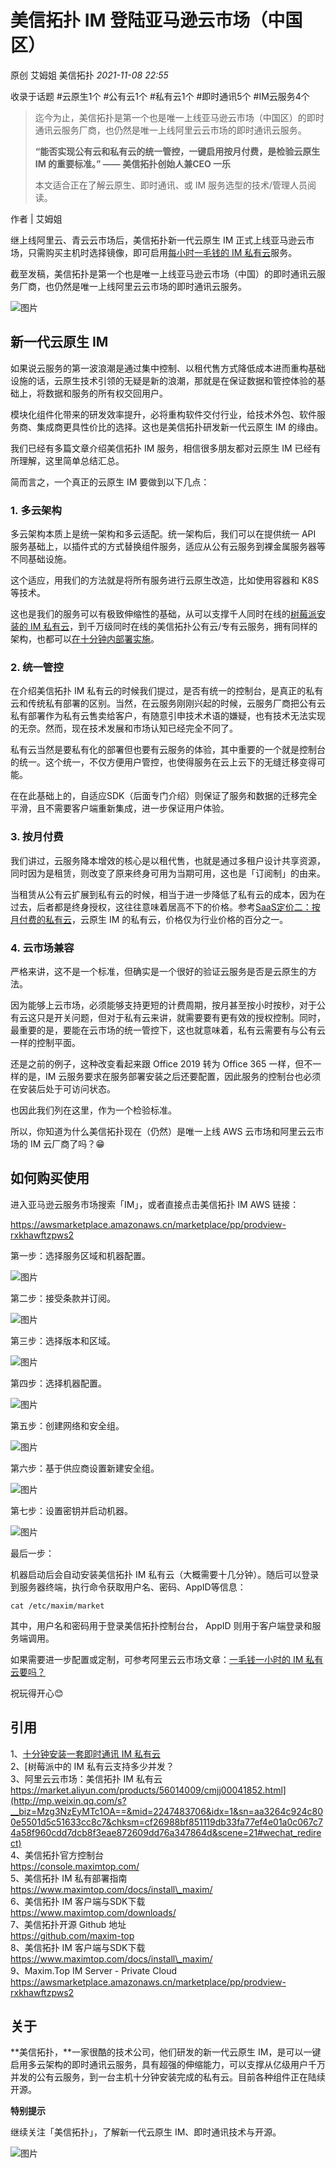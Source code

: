 # 美信拓扑 IM 登陆亚马逊云市场（中国区）

原创 艾姆姐 美信拓扑 _2021-11-08 22:55_

收录于话题
#云原生1个
#公有云1个
#私有云1个
#即时通讯5个
#IM云服务4个

>迄今为止，美信拓扑是第一个也是唯一上线亚马逊云市场（中国区）的即时通讯云服务厂商，也仍然是唯一上线阿里云云市场的即时通讯云服务。
>
>**“能否实现公有云和私有云的统一管控，**一键启用**按月付费，是检验云原生IM 的重要标准。” —— 美信拓扑创始人兼CEO 一乐**  
>  
>本文适合正在了解云原生、即时通讯、或 IM 服务选型的技术/管理人员阅读。

作者 | 艾姆姐

继上线阿里云、青云云市场后，美信拓扑新一代云原生 IM 正式上线亚马逊云市场，只需购买主机时选择镜像，即可启用[每小时一毛钱的 IM 私有云](https://mp.weixin.qq.com/s?__biz=Mzg3NzEyMTc1OA==&mid=2247483755&idx=1&sn=913c6e7f17b2f9c3205a8a67150e9b81&chksm=cf2698daf85111cc84021be3c5ac023254e4c09509e436f359425a80d0ee8610dfb6da615128&token=1630351316&lang=zh_CN&scene=21#wechat_redirect)服务。

截至发稿，美信拓扑是第一个也是唯一上线亚马逊云市场（中国）的即时通讯云服务厂商，也仍然是唯一上线阿里云云市场的即时通讯云服务。

  

![图片](../.gitbook/assets/articles/autogen-2337b77babe379f5fb6f8c3740f2e1e6ee7f07c4781b16a468ceff8eeac5edb4.webp)

## 新一代云原生 IM

如果说云服务的第一波浪潮是通过集中控制、以租代售方式降低成本进而重构基础设施的话，云原生技术引领的无疑是新的浪潮，那就是在保证数据和管控体验的基础上，将数据和服务的所有权交回用户。

模块化组件化带来的研发效率提升，必将重构软件交付行业，给技术外包、软件服务商、集成商更具性价比的选择。这也是美信拓扑研发新一代云原生 IM 的缘由。

我们已经有多篇文章介绍美信拓扑 IM 服务，相信很多朋友都对云原生 IM 已经有所理解，这里简单总结汇总。

简而言之，一个真正的云原生 IM 要做到以下几点：

### 1. 多云架构

多云架构本质上是统一架构和多云适配。统一架构后，我们可以在提供统一 API 服务基础上，以插件式的方式替换组件服务，适应从公有云服务到裸金属服务器等不同基础设施。

这个适应，用我们的方法就是将所有服务进行云原生改造，比如使用容器和 K8S 等技术。

这也是我们的服务可以有极致伸缩性的基础，从可以支撑千人同时在线的[树莓派安装的 IM 私有云](http://mp.weixin.qq.com/s?__biz=Mzg3NzEyMTc1OA==&mid=2247483706&idx=1&sn=aa3264c924c800e5501d5c51633cc8c7&chksm=cf26988bf851119db33fa77ef4e01a0c067c74a58f960cdd7dcb8f3eae872609dd76a347864d&scene=21#wechat_redirect)，到千万级同时在线的美信拓扑公有云/专有云服务，拥有同样的架构，也都可以[在十分钟内部署实施](https://mp.weixin.qq.com/s?__biz=Mzg3NzEyMTc1OA==&mid=2247483681&idx=1&sn=6a5540d07cd0d449072902ef7e7e41f9&chksm=cf269890f8511186bc29b25ec84d1927f2733a14628c91d23ea580c11284a91f3d2bb3384507&scene=21&token=1630351316&lang=zh_CN#wechat_redirect)。  

### 2. 统一管控

在介绍美信拓扑 IM 私有云的时候我们提过，是否有统一的控制台，是真正的私有云和传统私有部署的区别。当然，在云服务刚刚兴起的时候，云服务厂商把公有云私有部署作为私有云售卖给客户，有随意引申技术术语的嫌疑，也有技术无法实现的无奈。然而，现在技术发展和市场认知已经完全不同了。

私有云当然是要私有化的部署但也要有云服务的体验，其中重要的一个就是控制台的统一。这个统一，不仅方便用户管控，也使得服务在云上云下的无缝迁移变得可能。

在在此基础上的，自适应SDK（后面专门介绍）则保证了服务和数据的迁移完全平滑，且不需要客户端重新集成，进一步保证用户体验。

### 3. 按月付费

我们讲过，云服务降本增效的核心是以租代售，也就是通过多租户设计共享资源，同时因为是租赁，则改变了原来终身可用为当期可用，这也是「订阅制」的由来。

当租赁从公有云扩展到私有云的时候，相当于进一步降低了私有云的成本，因为在过去，后者都是终身授权，这往往意味着居高不下的价格。参考[SaaS定价二：按月付费的私有云](http://mp.weixin.qq.com/s?__biz=Mzg3NzEyMTc1OA==&mid=2247483824&idx=1&sn=6ec1929d738e99b46ecac72cb9a6137a&chksm=cf269801f85111176db44cc1426235acdf10363653e24a484da79da923606d2c581479b16f7f&scene=21#wechat_redirect)，云原生 IM 的私有云，价格仅为行业价格的百分之一。

### 4. 云市场兼容

严格来讲，这不是一个标准，但确实是一个很好的验证云服务是否是云原生的方法。

因为能够上云市场，必须能够支持更短的计费周期，按月甚至按小时按秒，对于公有云这只是开关问题，但对于私有云来讲，就需要要有更有效的授权控制。同时，最重要的是，要能在云市场的统一管控下，这也就意味着，私有云需要有与公有云一样的控制平面。  

还是之前的例子，这种改变看起来跟 Office 2019 转为 Office 365 一样，但不一样的是，IM 云服务要求在服务部署安装之后还要配置，因此服务的控制台也必须在安装后处于可访问状态。

也因此我们列在这里，作为一个检验标准。  

所以，你知道为什么美信拓扑现在（仍然）是唯一上线 AWS 云市场和阿里云云市场的 IM 云厂商了吗？😁

  

## 如何购买使用

进入亚马逊云服务市场搜索「IM」，或者直接点击美信拓扑 IM AWS 链接：  

https://awsmarketplace.amazonaws.cn/marketplace/pp/prodview-rxkhawftzpws2

第一步：选择服务区域和机器配置。

![图片](../.gitbook/assets/articles/autogen-dc114d506201fa50e59fc8227bd8036754f96a2e8a6c1dee1f8b2dc678f84461.webp)

第二步：接受条款并订阅。

![图片](../.gitbook/assets/articles/autogen-d919f8e2c4baa2c1e97084ba19ca988327748b512c7dddf6ac95283f6e89574f.webp)

第三步：选择版本和区域。

![图片](../.gitbook/assets/articles/autogen-18c6ec912ee25d7cf443c11ca26c9a8ff3ae3bfc28ecb4c42d11d36ad771f75b.webp)  

第四步：选择机器配置。

![图片](../.gitbook/assets/articles/autogen-e69886d4bcaff79a30f98044f857472e5c8aad136358631a96b5108b1c561cc.webp)  

第五步：创建网络和安全组。

![图片](../.gitbook/assets/articles/autogen-e2144838997ee4ab0aaa43964aedefa194459838118acaf58cfb72d7fe44cea0.webp)  

第六步：基于供应商设置新建安全组。

![图片](../.gitbook/assets/articles/autogen-97942a55f2d84f65f5764483f6888076ad3cc974d953c472e02598fa9e08327d.webp)

第七步：设置密钥并启动机器。

![图片](../.gitbook/assets/articles/autogen-9221aa8540abb47694dc4da64040f808688d5ebd11bcefdba5b93394c6696d33.webp)  

最后一步：

机器启动后会自动安装美信拓扑 IM 私有云（大概需要十几分钟）。随后可以登录到服务器终端，执行命令获取用户名、密码、AppID等信息：

    cat /etc/maxim/market

其中，用户名和密码用于登录美信拓扑控制台台， AppID 则用于客户端登录和服务端调用。

  

如果需要进一步配置或定制，可参考阿里云云市场文章：[一毛钱一小时的 IM 私有云要吗？](http://mp.weixin.qq.com/s?__biz=Mzg3NzEyMTc1OA==&mid=2247483755&idx=1&sn=913c6e7f17b2f9c3205a8a67150e9b81&chksm=cf2698daf85111cc84021be3c5ac023254e4c09509e436f359425a80d0ee8610dfb6da615128&scene=21#wechat_redirect)

  

祝玩得开心😊

## **引用**

1、[十分钟安装一套即时通讯 IM 私有云](http://mp.weixin.qq.com/s?__biz=Mzg3NzEyMTc1OA==&mid=2247483681&idx=1&sn=6a5540d07cd0d449072902ef7e7e41f9&chksm=cf269890f8511186bc29b25ec84d1927f2733a14628c91d23ea580c11284a91f3d2bb3384507&scene=21#wechat_redirect)  
2、[树莓派中的 IM 私有云支持多少并发？  
3、阿里云云市场：美信拓扑 IM 私有云  
https://market.aliyun.com/products/56014009/cmjj00041852.html](http://mp.weixin.qq.com/s?__biz=Mzg3NzEyMTc1OA==&mid=2247483706&idx=1&sn=aa3264c924c800e5501d5c51633cc8c7&chksm=cf26988bf851119db33fa77ef4e01a0c067c74a58f960cdd7dcb8f3eae872609dd76a347864d&scene=21#wechat_redirect)  
4、美信拓扑官方控制台  
https://console.maximtop.com/  
5、美信拓扑 IM 私有部署指南  
https://www.maximtop.com/docs/install\_maxim/  
6、美信拓扑 IM 客户端与SDK下载  
https://www.maximtop.com/downloads/  
7、美信拓扑开源 Github 地址  
https://github.com/maxim-top  
8、美信拓扑 IM 客户端与SDK下载  
https://www.maximtop.com/docs/install\_maxim/  
9、Maxim.Top IM Server - Private Cloud  
https://awsmarketplace.amazonaws.cn/marketplace/pp/prodview-rxkhawftzpws2

## 关于

**美信拓扑，**一家很酷的技术公司，他们研发的新一代云原生 IM，是可以一键启用多云架构的即时通讯云服务，具有超强的伸缩能力，可以支撑从亿级用户千万并发的公有云服务，到一台主机十分钟安装完成的私有云。目前各种组件正在陆续开源。

  

**特别提示**

  

  

继续关注「美信拓扑」，了解新一代云原生 IM、即时通讯技术与开源。

  

![图片](../.gitbook/assets/articles/autogen-9c1da9e4a9e37fe718184c6ceeb84a3401afabccc3269ff9a5bd7ef8b087462e.webp)
